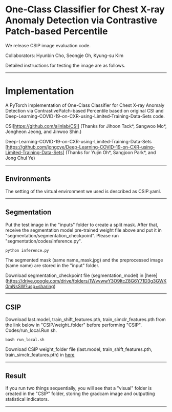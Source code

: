 
# One-Class Classifier for Chest X-ray Anomaly Detection via Contrastive Patch-based Percentile

We release CSIP image evaluation code.

Collaborators: Hyunbin Cho, Seongje Oh, Kyung-su Kim

Detailed instructions for testing the image are as follows.

------

# Implementation

A PyTorch implementation of One-Class Classifier for Chest X-ray Anomaly Detection via ContrastivePatch-based Percentile based on original CSI and Deep-Learning-COVID-19-on-CXR-using-Limited-Training-Data-Sets code.

CSI[https://github.com/alinlab/CSI] (Thanks for Jihoon Tack*, Sangwoo Mo*, Jongheon Jeong, and Jinwoo Shin.)

Deep-Learning-COVID-19-on-CXR-using-Limited-Training-Data-Sets [https://github.com/jongcye/Deep-Learning-COVID-19-on-CXR-using-Limited-Training-Data-Sets] (Thanks for Yujin Oh*, Sangjoon Park*, and Jong Chul Ye)


------
## Environments

The setting of the virtual environment we used is described as CSIP.yaml.

------
## Segmentation

Put the test image in the "inputs" folder to create a split mask. After that, receive the segmentation model pre-trained weight file above and put it in "segmentation/segmentation_checkpoint". Please run "segmentation/codes/inference.py".
```
python inference.py 
```
The segmented mask (same name_mask.jpg) and the preprocessed image (same name) are stored in the "input" folder.

Download segmentation_checkpoint file (segmentation_model) in [here] (https://drive.google.com/drive/folders/1WvvwwY3O9ItcZ8G6Y71D3g3GWK0mNsSW?usp=sharing) 

------
## CSIP

Download last.model, train_shift_features.pth, train_simclr_features.pth from the link below in "CSIP/weight_folder" before performing "CSIP". Codes/run_local.Run sh.
```
bash run_local.sh
```
Download CSIP weight_folder file (last.model, train_shift_features.pth, train_simclr_features.pth) in [here](https://drive.google.com/drive/folders/1GBM8zIFwYi0OodXLenJQDCGF6VNELF80?usp=sharing)

------
## Result

If you run two things sequentially, you will see that a "visual" folder is created in the "CSIP" folder, storing the gradcam image and outputting statistical indicators.

------





